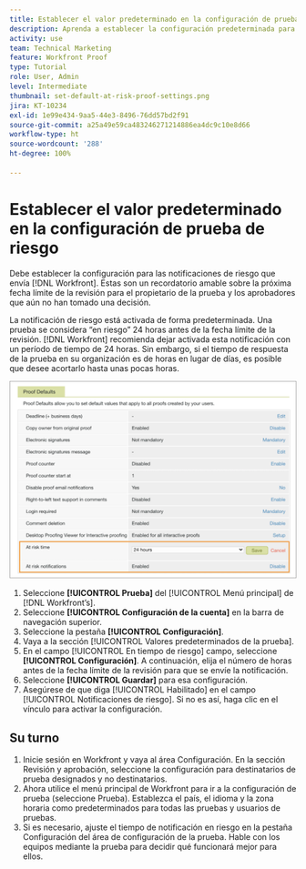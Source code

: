 ```yaml
---
title: Establecer el valor predeterminado en la configuración de prueba de riesgo
description: Aprenda a establecer la configuración predeterminada para las notificaciones de revisión de riesgo como parte de la configuración de revisión.
activity: use
team: Technical Marketing
feature: Workfront Proof
type: Tutorial
role: User, Admin
level: Intermediate
thumbnail: set-default-at-risk-proof-settings.png
jira: KT-10234
exl-id: 1e99e434-9aa5-44e3-8496-76dd57bd2f91
source-git-commit: a25a49e59ca483246271214886ea4dc9c10e8d66
workflow-type: ht
source-wordcount: '288'
ht-degree: 100%

---
```


# Establecer el valor predeterminado en la configuración de prueba de riesgo

Debe establecer la configuración para las notificaciones de riesgo que envía [!DNL Workfront]. Estas son un recordatorio amable sobre la próxima fecha límite de la revisión para el propietario de la prueba y los aprobadores que aún no han tomado una decisión.

La notificación de riesgo está activada de forma predeterminada. Una prueba se considera “en riesgo” 24 horas antes de la fecha límite de la revisión. [!DNL Workfront] recomienda dejar activada esta notificación con un período de tiempo de 24 horas. Sin embargo, si el tiempo de respuesta de la prueba en su organización es de horas en lugar de días, es posible que desee acortarlo hasta unas pocas horas.

![Configuración de prueba para notificaciones de riesgo](assets/proof-system-setups-at-risk-default-1.png)

1. Seleccione **[!UICONTROL Prueba]** del [!UICONTROL Menú principal] de [!DNL Workfront’s].
1. Seleccione **[!UICONTROL Configuración de la cuenta]** en la barra de navegación superior.
1. Seleccione la pestaña **[!UICONTROL Configuración]**.
1. Vaya a la sección [!UICONTROL Valores predeterminados de la prueba].
1. En el campo [!UICONTROL En tiempo de riesgo] campo, seleccione **[!UICONTROL Configuración]**. A continuación, elija el número de horas antes de la fecha límite de la revisión para que se envíe la notificación.
1. Seleccione **[!UICONTROL Guardar]** para esa configuración.
1. Asegúrese de que diga [!UICONTROL Habilitado] en el campo [!UICONTROL Notificaciones de riesgo]. Si no es así, haga clic en el vínculo para activar la configuración.

## Su turno

1. Inicie sesión en Workfront y vaya al área Configuración. En la sección Revisión y aprobación, seleccione la configuración para destinatarios de prueba designados y no destinatarios.
1. Ahora utilice el menú principal de Workfront para ir a la configuración de prueba (seleccione Prueba). Establezca el país, el idioma y la zona horaria como predeterminados para todas las pruebas y usuarios de pruebas.
1. Si es necesario, ajuste el tiempo de notificación en riesgo en la pestaña Configuración del área de configuración de la prueba. Hable con los equipos mediante la prueba para decidir qué funcionará mejor para ellos.

<!--
Lean More URLs
-->
